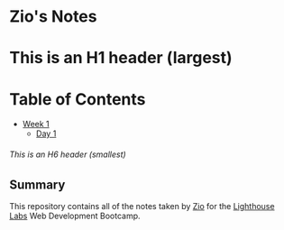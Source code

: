 # Zio's Notes
# This is an H1 header (largest)
# Table of Contents
* [Week 1](/Week_1)
  * [Day 1](/Week_1/Day_1)
###### This is an H6 header (smallest) 

## Summary 

This repository contains all of the notes taken by [Zio](https://github.com/Zio7711) for the [Lighthouse Labs](https://www.lighthouselabs.ca/) Web Development Bootcamp.